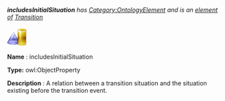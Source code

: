 ___includesInitialSituation__ 
 has
 [Category:OntologyElement](../../Category/OntologyElement "Category:OntologyElement") 
 and is an
 [element of](../../Property/ElementOf "Property:ElementOf") 
[Transition](../../Submissions/Transition "Submissions:Transition")_




  





[![ObjectProperty](../public/images/thumb/c/c3/ObjectProperty.gif/45px-ObjectProperty.gif)](../../Image/ObjectProperty.gif "ObjectProperty")


__Name__ 
 : includesInitialSituation
 



__Type:__ 
 owl:ObjectProperty
 



__Description__ 
 : A relation between a transition situation and the situation existing before the transition event.